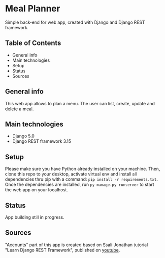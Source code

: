 # Meal Planner
Simple back-end for web app, created with Django and Django REST framework.

## Table of Contents
* General info
* Main technologies
* Setup
* Status
* Sources

## General info
This web app allows to plan a menu. The user can list, create, update and delete a meal.

## Main technologies
* Django 5.0
* Django REST framework 3.15
  
## Setup
Please make sure you have Python already installed on your machine.
Then, clone this repo to your desktop, activate virtual env and install all dependencies thru pip with a command: `pip install -r requirements.txt`.
Once the dependencies are installed, run `py manage.py runserver` to start the web app on your localhost.

## Status
App building still in progress.

## Sources
"Accounts" part of this app is created based on Ssali Jonathan tutorial "Learn Django REST Framework", published on [youtube](https://www.youtube.com/watch?v=Df7YBcLfPKg&list=PLEt8Tae2spYlosWRH9JDpKNxzb3bSOJGx&ab_channel=SsaliJonathan).
